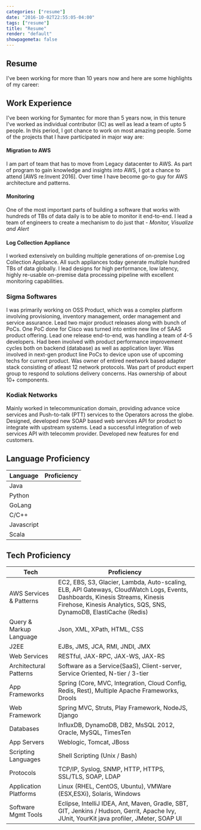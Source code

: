 ```yaml
---
categories: ["resume"]
date: "2016-10-02T22:55:05-04:00"
tags: ["resume"]
title: "Resume"
render: "default"
showpagemeta: false
---
```

## Resume
I've been working for more than 10 years now and here are some highlights of my career:
## Work Experience
I've been working for Symantec for more than 5 years now, in this tenure I've worked as individual contributor (IC) as well as lead a team of upto 5 people. In this period, I got chance to work on most amazing people. Some of the projects that I have participated in major way are:
#### Migration to AWS
I am part of team that has to move from Legacy datacenter to AWS. As part of program to gain knowledge and insights into AWS, I got a chance to attend [AWS re:Invent 2016]. Over time I have become go-to guy for AWS architecture and patterns.
#### Monitoring
One of the most important parts of building a software that works with hundreds of TBs of data daily is to be able to monitor it end-to-end. I lead a team of engineers to create a mechanism to do just that - *Monitor, Visualize and Alert*
#### Log Collection Appliance
I worked extensively on building multiple generations of on-premise Log Collection Appliance. All such appliances today generate multiple hundred TBs of data globally. I lead designs for high performance, low latency, highly re-usable on-premise data processing pipeline with excellent monitoring capabilities.
### Sigma Softwares
I was primarily working on OSS Product, which was a complex platform involving provisioning, inventory management, order management and service assurance. Lead two major product releases along with bunch of PoCs. One PoC done for Cisco was turned into entire new line of SAAS product offering. Lead one release end-to-end, was handling a team of 4-5 developers. Had been involved with product performance improvement cycles both on backend (database) as well as application layer. Was involved in next-gen product line PoCs to device upon use of upcoming techs for current product. Was owner of entired neetwork based adapter stack consisting of atleast 12 network protocols. Was part of product expert group to respond to solutions delivery concerns. Has ownership of about 10+ components.
### Kodiak Networks
Mainly worked in telecommunication domain, providing advance voice services and Push-to-talk (PTT) services to the Operators across the globe. Designed, developed new SOAP based web services API for product to integrate with upstream systems. Lead a successful integration of web services API with telecomm provider. Developed new features for end customers.
## Language Proficiency
Language|Proficiency
--------|------
Java|<i class="fa fa-star"/><i class="fa fa-star"/><i class="fa fa-star"/><i class="fa fa-star"/><i class="fa fa-star"/>
Python|<i class="fa fa-star"/><i class="fa fa-star"/><i class="fa fa-star"/><i class="fa fa-star"/>
GoLang|<i class="fa fa-star"/><i class="fa fa-star"/><i class="fa fa-star"/>
C/C++|<i class="fa fa-star"/><i class="fa fa-star"/>
Javascript|<i class="fa fa-star"/><i class="fa fa-star"/>
Scala|<i class="fa fa-star"/><i class="fa fa-star"/>
## Tech Proficiency
Tech|Proficiency
--------|------
AWS Services & Patterns|EC2, EBS, S3, Glacier, Lambda, Auto-scaling, ELB, API Gateways, CloudWatch Logs, Events, Dashboards, Kinesis Streams, Kinesis Firehose, Kinesis Analytics, SQS, SNS, DynamoDB, ElastiCache (Redis)
Query & Markup Language|Json, XML, XPath, HTML, CSS
J2EE|EJBs, JMS, JCA, RMI, JNDI, JMX
Web Services|RESTful, JAX-RPC, JAX-WS, JAX-RS
Architectural Patterns|Software as a Service(SaaS), Client-server, Service Oriented, N-tier / 3-tier
App Frameworks|Spring (Core, MVC, Integration, Cloud Config, Redis, Rest), Multiple Apache Frameworks, Drools
Web Framework|Spring MVC, Struts, Play Framework, NodeJS, Django
Databases|InfluxDB, DynamoDB, DB2, MsSQL 2012, Oracle, MySQL, TimesTen
App Servers|Weblogic, Tomcat, JBoss
Scripting Languages|Shell Scripting (Unix / Bash)
Protocols|TCP/IP, Syslog, SNMP, HTTP, HTTPS, SSL/TLS, SOAP, LDAP
Application Platforms|Linux (RHEL, CentOS, Ubuntu), VMWare (ESX,ESXi), Solaris, Windows
Software Mgmt Tools|Eclipse, IntelliJ IDEA, Ant, Maven, Gradle, SBT, GIT, Jenkins / Hudson, Gerrit, Apache Ivy, JUnit, YourKit java profiler, JMeter, SOAP UI